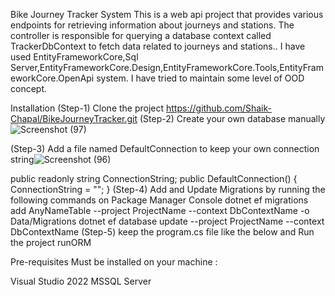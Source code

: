 Bike Journey Tracker System
This is a web api project  that provides various endpoints for retrieving information about journeys and stations.
 The controller is responsible for querying a database context called TrackerDbContext to fetch data related to journeys and stations.. I have used
 EntityFrameworkCore,Sql Server,EntityFrameworkCore.Design,EntityFrameworkCore.Tools,EntityFrameworkCore.OpenApi
 system. I have tried to maintain some level of OOD concept. 


Installation
(Step-1) Clone the project
https://github.com/Shaik-Chapal/BikeJourneyTracker.git
(Step-2) Create your own database manually![Screenshot (97)](https://github.com/Shaik-Chapal/BikeJourneyTracker/assets/70383236/024e135a-c2ce-4155-beeb-a120326bd9b3)



(Step-3) Add a file named DefaultConnection to keep your own connection string![Screenshot (96)](https://github.com/Shaik-Chapal/BikeJourneyTracker/assets/70383236/0b8a9378-47d7-46d6-9f25-719e173c29f8)

public readonly string ConnectionString;
        public DefaultConnection()
        {
            ConnectionString = "";
        }
(Step-4) Add and Update Migrations by running the following commands on Package Manager Console
dotnet ef migrations add AnyNameTable --project ProjectName --context DbContextName -o Data/Migrations
dotnet ef database update --project ProjectName --context DbContextName
(Step-5) keep the program.cs file like the below and Run the project
runORM

Pre-requisites
Must be installed on your machine :

Visual Studio 2022
MSSQL Server
